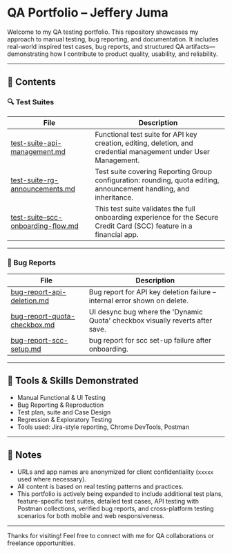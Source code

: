 # QA Portfolio – Jeffery Juma

Welcome to my QA testing portfolio. This repository showcases my approach to manual testing, bug reporting, and documentation. It includes real-world inspired test cases, bug reports, and structured QA artifacts—demonstrating how I contribute to product quality, usability, and reliability.

---

## 📂 Contents

### 🔍 Test Suites

| File | Description |
|------|-------------|
| [test-suite-api-management.md](https://github.com/jeffery7jumman/QA---Portfolio/blob/main/Test%20Plans/SaaS-Web-App-Test-Plan/test-suite-api-management.md) | Functional test suite for API key creation, editing, deletion, and credential management under User Management. |
| [test-suite-rg-announcements.md](https://github.com/jeffery7jumman/QA---Portfolio/blob/main/Test%20Plans/SaaS-Web-App-Test-Plan/test-suite-rg-announcements.md) | Test suite covering Reporting Group configuration: rounding, quota editing, announcement handling, and inheritance. |
| [test-suite–scc-onboarding-flow.md](https://github.com/jeffery7jumman/QA---Portfolio/blob/main/Test%20Plans/Financial-App-Test-Plan/test-suite–scc-onboarding-flow.md) | This test suite validates the full onboarding experience for the Secure Credit Card (SCC) feature in a financial app. |
 
---

### 🐞 Bug Reports

| File | Description |
|------|-------------|
| [bug-report-api-deletion.md](https://github.com/jeffery7jumman/QA---Portfolio/blob/main/bug-report/bug-report-api-deletion.md) | Bug report for API key deletion failure – internal error shown on delete. |
| [bug-report-quota-checkbox.md](https://github.com/jeffery7jumman/QA---Portfolio/blob/main/bug-report/bug-report-quota-checkbox.md) | UI desync bug where the 'Dynamic Quota' checkbox visually reverts after save. |
| [bug-report-scc-setup.md](https://github.com/jeffery7jumman/QA---Portfolio/blob/main/bug-report/bug-report-scc-setup.md) | bug report for scc set-up failure after onboarding. |


---

## 🔧 Tools & Skills Demonstrated
- Manual Functional & UI Testing
- Bug Reporting & Reproduction
- Test plan, suite and Case Design
- Regression & Exploratory Testing
- Tools used: Jira-style reporting, Chrome DevTools, Postman

---

## 📌 Notes
- URLs and app names are anonymized for client confidentiality (`xxxxx` used where necessary).
- All content is based on real testing patterns and practices.
- This portfolio is actively being expanded to include additional test plans, feature-specific test suites, detailed test cases, API testing with Postman collections, verified bug reports, and cross-platform testing scenarios for both mobile and web responsiveness.

---

Thanks for visiting! Feel free to connect with me for QA collaborations or freelance opportunities.
